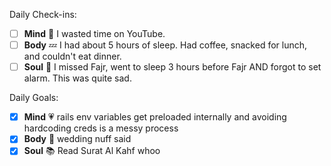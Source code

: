 Daily Check-ins:
- [ ] **Mind** :iphone: I wasted time on YouTube.
- [ ] **Body** :zzz: I had about 5 hours of sleep. Had coffee, snacked for lunch, and couldn't eat dinner.
- [ ] **Soul** :pray: I missed Fajr, went to sleep 3 hours before Fajr AND forgot to set alarm. This was quite sad.

Daily Goals:
- [x] **Mind** :heartpulse: rails env variables get preloaded internally and avoiding hardcoding creds is a messy process
- [x] **Body** :dancer: wedding nuff said
- [x] **Soul** :books: Read Surat Al Kahf whoo

